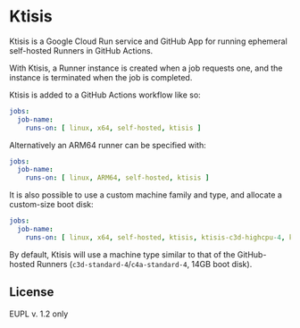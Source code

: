 # Ktisis

Ktisis is a Google Cloud Run service and GitHub App for running ephemeral self-hosted Runners in GitHub Actions.

With Ktisis, a Runner instance is created when a job requests one, and the instance is terminated when the job is completed.

Ktisis is added to a GitHub Actions workflow like so:

```yaml
jobs:
  job-name:
    runs-on: [ linux, x64, self-hosted, ktisis ]
```

Alternatively an ARM64 runner can be specified with:

```yaml
jobs:
  job-name:
    runs-on: [ linux, ARM64, self-hosted, ktisis ]
```

It is also possible to use a custom machine family and type, and allocate a custom-size boot disk:

```yaml
jobs:
  job-name:
    runs-on: [ linux, x64, self-hosted, ktisis, ktisis-c3d-highcpu-4, ktisis-24GB ]
```

By default, Ktisis will use a machine type similar to that of the GitHub-hosted Runners (`c3d-standard-4`/`c4a-standard-4`, 14GB boot disk).

## License

EUPL v. 1.2 only
